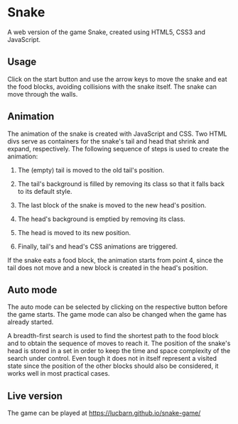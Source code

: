 # Snake

A web version of the game Snake, created using HTML5, CSS3 and JavaScript.

## Usage
Click on the start button and use the arrow keys to move the snake and eat the food
blocks, avoiding collisions with the snake itself. The snake can move through the walls.

## Animation
The animation of the snake is created with JavaScript and CSS. Two HTML
divs serve as containers for the snake's tail and head that shrink and expand,
respectively. The following sequence of steps is used to create the animation:

1) The (empty) tail is moved to the old tail's position.

2) The tail's background is filled by removing its class so that it falls back
to its default style.

3) The last block of the snake is moved to the new head's position.

4) The head's background is emptied by removing its class.

5) The head is moved to its new position.

6) Finally, tail's and head's CSS animations are triggered.

If the snake eats a food block, the animation starts from point 4, since the tail
does not move and a new block is created in the head's position.

## Auto mode

The auto mode can be selected by clicking on the respective button before the game starts. The game mode can also be changed when the game has already started.

A breadth-first search is used to find the shortest path to the food block and to obtain the sequence of moves to reach it. The position of the snake's head is stored in a set in order to keep the time and space complexity of the search under control. Even tough it  does not in itself represent a visited state since the position of the other blocks should also be considered, it works well in most practical cases.

## Live version

The game can be played at https://lucbarn.github.io/snake-game/
